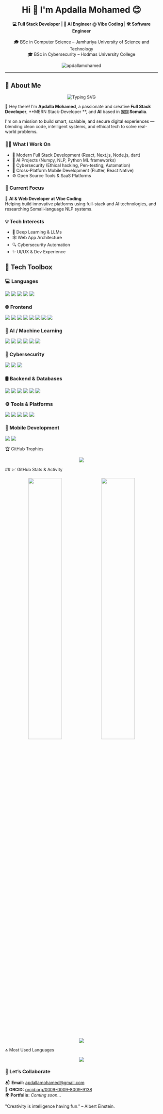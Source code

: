 <h1 align="center">Hi 👋 I'm Apdalla Mohamed 😊</h1>

<h4 align="center">💻 Full Stack Developer | 🤖 AI Engineer @ Vibe Coding | 🛠️ Software Engineer</h4>
<p align="center">
🎓 BSc in Computer Science – Jamhuriya University of Science and Technology <br>
🎓 BSc in Cybersecurity – Hodmas University College
</p>

<p align="center">
  <img src="https://komarev.com/ghpvc/?username=apdallamohamed&label=Profile%20views&color=0e75b6&style=flat" alt="apdallamohamed" />
</p>

---

## 🌟 About Me

<div align="center">
  <img src="https://readme-typing-svg.demolab.com?font=Fira+Code&duration=4000&pause=1000&center=true&width=435&lines=Full+Stack+Developer;AI+Engineer+%7C+Cybersecurity+Enthusiast;Lifelong+Learner+%7C+Problem+Solver+%7C+Open+Source+Lover" alt="Typing SVG" />
</div>

👋 Hey there! I'm **Apdalla Mohamed**, a passionate and creative **Full Stack Developer**, **MERN Stack-Developer **, and **AI** based in **🇸🇴 Somalia**.

I'm on a mission to build smart, scalable, and secure digital experiences — blending clean code, intelligent systems, and ethical tech to solve real-world problems.

### 👨‍💻 What I Work On

- 🚀 Modern Full Stack Development (React, Next.js, Node.js, dart)
- 🤖 AI Projects (Numpy, NLP, Python ML frameworks)
- 🔐 Cybersecurity (Ethical hacking, Pen-testing, Automation)
- 📱 Cross-Platform Mobile Development (Flutter, React Native)
- ⚙️ Open Source Tools & SaaS Platforms

### 💼 Current Focus

🔬 **AI & Web Developer at Vibe Coding**  
Helping build innovative platforms using full-stack and AI technologies, and researching Somali-language NLP systems.

### 💡 Tech Interests

- 🧠 Deep Learning & LLMs  
- 🕸️ Web App Architecture  
- 🔍 Cybersecurity Automation  
- ✨ UI/UX & Dev Experience  


## 🧰 Tech Toolbox

### 💻 Languages
<p>
  <img src="https://img.shields.io/badge/Python-3776AB?style=for-the-badge&logo=python&logoColor=white" />
  <img src="https://img.shields.io/badge/JavaScript-F7DF1E?style=for-the-badge&logo=javascript&logoColor=black" />
  <img src="https://img.shields.io/badge/Java-007396?style=for-the-badge&logo=java&logoColor=white" />
  <img src="https://img.shields.io/badge/PHP-777BB4?style=for-the-badge&logo=php&logoColor=white" />
  <img src="https://img.shields.io/badge/Dart-0175C2?style=for-the-badge&logo=dart&logoColor=white" />
</p>

### 🌐 Frontend
<p>
  <img src="https://img.shields.io/badge/React-61DAFB?style=for-the-badge&logo=react&logoColor=black" />
  <img src="https://img.shields.io/badge/Next.js-000000?style=for-the-badge&logo=next.js&logoColor=white" />
  <img src="https://img.shields.io/badge/HTML5-E34F26?style=for-the-badge&logo=html5&logoColor=white" />
  <img src="https://img.shields.io/badge/CSS3-1572B6?style=for-the-badge&logo=css3&logoColor=white" />
  <img src="https://img.shields.io/badge/Tailwind-06B6D4?style=for-the-badge&logo=tailwind-css&logoColor=white" />
  <img src="https://img.shields.io/badge/Bootstrap-7952B3?style=for-the-badge&logo=bootstrap&logoColor=white" />
  <img src="https://img.shields.io/badge/shadcn/ui-000000?style=for-the-badge&logo=vercel&logoColor=white" />
  <img src="https://img.shields.io/badge/MUI-007FFF?style=for-the-badge&logo=mui&logoColor=white" />
</p>

### 🧠 AI / Machine Learning
<p>
  <img src="https://img.shields.io/badge/Pandas-150458?style=for-the-badge&logo=pandas&logoColor=white" />
  <img src="https://img.shields.io/badge/NumPy-013243?style=for-the-badge&logo=numpy&logoColor=white" />
  <img src="https://img.shields.io/badge/Matplotlib-11557C?style=for-the-badge&logo=matplotlib&logoColor=white" />
  <img src="https://img.shields.io/badge/TensorFlow-FF6F00?style=for-the-badge&logo=tensorflow&logoColor=white" />
  <img src="https://img.shields.io/badge/PyTorch-EE4C2C?style=for-the-badge&logo=pytorch&logoColor=white" />
  <img src="https://img.shields.io/badge/Transformers-FFD21F?style=for-the-badge&logo=huggingface&logoColor=black" />
</p>

### 🔐 Cybersecurity
<p>
  <img src="https://img.shields.io/badge/Kali_Linux-557C94?style=for-the-badge&logo=kalilinux&logoColor=white" />
  <img src="https://img.shields.io/badge/Metasploit-000000?style=for-the-badge&logo=metasploit&logoColor=white" />
  <img src="https://img.shields.io/badge/Wireshark-1679A7?style=for-the-badge&logo=wireshark&logoColor=white" />
</p>

### 🛢️ Backend & Databases
<p>
  <img src="https://img.shields.io/badge/Node.js-339933?style=for-the-badge&logo=nodedotjs&logoColor=white" />
  <img src="https://img.shields.io/badge/Express.js-000000?style=for-the-badge&logo=express&logoColor=white" />
  <img src="https://img.shields.io/badge/Django-092E20?style=for-the-badge&logo=django&logoColor=white" />
  <img src="https://img.shields.io/badge/Flask-000000?style=for-the-badge&logo=flask&logoColor=white" />
  <img src="https://img.shields.io/badge/MySQL-4479A1?style=for-the-badge&logo=mysql&logoColor=white" />
  <img src="https://img.shields.io/badge/MongoDB-47A248?style=for-the-badge&logo=mongodb&logoColor=white" />
</p>

### ⚙️ Tools & Platforms
<p>
  <img src="https://img.shields.io/badge/Git-F05032?style=for-the-badge&logo=git&logoColor=white" />
  <img src="https://img.shields.io/badge/GitHub-181717?style=for-the-badge&logo=github&logoColor=white" />
  <img src="https://img.shields.io/badge/VS Code-007ACC?style=for-the-badge&logo=visual-studio-code&logoColor=white" />
  <img src="https://img.shields.io/badge/Postman-FF6C37?style=for-the-badge&logo=postman&logoColor=white" />
  <img src="https://img.shields.io/badge/Docker-2496ED?style=for-the-badge&logo=docker&logoColor=white" />
</p>

### 📱 Mobile Development
<p>
  <img src="https://img.shields.io/badge/Flutter-02569B?style=for-the-badge&logo=flutter&logoColor=white" />
  <img src="https://img.shields.io/badge/React_Native-20232A?style=for-the-badge&logo=react&logoColor=61DAFB" />
</p>




🏆 GitHub Trophies
<p align="center"> <img src="https://github-profile-trophy.vercel.app/?username=apdallamohamed&theme=algolia&no-frame=true&no-bg=true&margin-w=10" /> </p>
## 📈 GitHub Stats & Activity

<p align="center">
  <img src="https://github-readme-stats.vercel.app/api?username=apdallamohamed&show_icons=true&theme=tokyonight" width="47%" />
  <img src="https://github-readme-streak-stats.herokuapp.com/?user=apdallamohamed&theme=tokyonight" width="47%" />
</p>

<p align="center">
  <img src="https://github-readme-activity-graph.cyclic.app/graph?username=apdallamohamed&theme=tokyo-night" />
</p>


🔝 Most Used Languages
<p align="center"> <img src="https://github-readme-stats.vercel.app/api/top-langs/?username=apdallamohamed&layout=compact&theme=default&bg_color=FFFFFF00" /> </p>


### 🤝 Let’s Collaborate
<p> 📬 <strong>Email:</strong> <a href="mailto:apdallamohamed@gmail.com">apdallamohamed@gmail.com</a><br> 🔗 <strong>ORCID:</strong> <a href="https://orcid.org/0009-0009-8009-9138" target="_blank">orcid.org/0009-0009-8009-9138</a><br> 🌍 <strong>Portfolio:</strong> <i>Coming soon...</i> </p>



"Creativity is intelligence having fun." – Albert Einstein.

